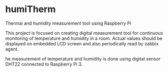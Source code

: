 # humiTherm
Thermal and humidity measurement tool using Raspberry Pi

This project is focused on creating digital measurement tool for continuous
monitoring of temperature and humidity in a room. Actual values should be 
displayed on embedded LCD screen and also periodically read by zabbix agent.

he measurement of temperature and humidity is done using digital sensor DHT22
connected to Raspberry Pi 3.
